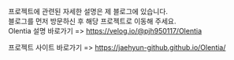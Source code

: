 프로젝트에 관련된 자세한 설명은 제 블로그에 있습니다. <br>
블로그를 먼저 방문하신 후 해당 프로젝트로 이동해 주세요. <br>
Olentia 설명 바로가기 => https://velog.io/@pjh950117/Olentia

프로젝트 사이트 바로가기 => https://jaehyun-github.github.io/Olentia/
